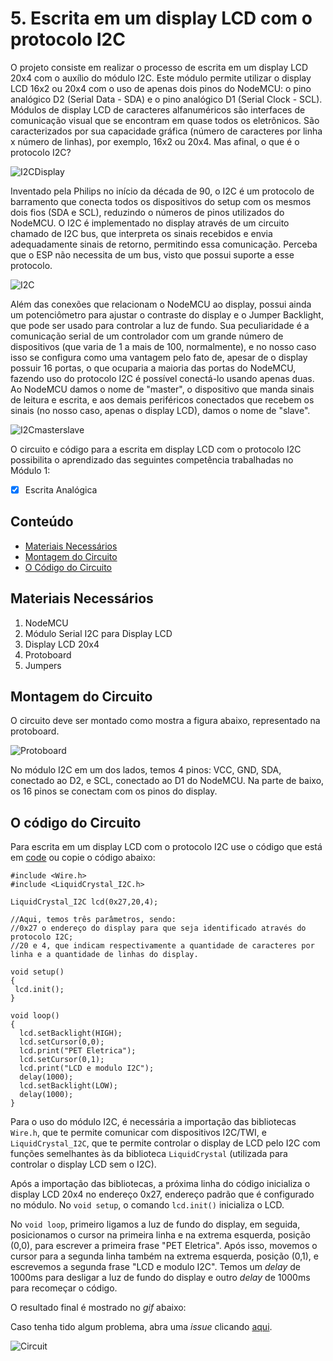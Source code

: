 # 5. Escrita em um display LCD com o protocolo I2C

O projeto consiste em realizar o processo de escrita em um display LCD 20x4 com o auxílio do módulo I2C. Este módulo permite utilizar o display LCD 16x2 ou 20x4 com o uso de apenas dois pinos do NodeMCU: o pino analógico D2 (Serial Data - SDA) e o pino analógico D1 (Serial Clock - SCL). Módulos de display LCD de caracteres alfanuméricos são interfaces de comunicação visual que se encontram em quase todos os eletrônicos. São caracterizados por sua capacidade gráfica (número de caracteres por linha x número de linhas), por exemplo, 16x2 ou 20x4. Mas afinal, o que é o protocolo I2C?

![I2CDisplay](https://user-images.githubusercontent.com/84883028/135614314-6532be82-aa7f-4bb7-9cb8-0d39fac929e2.png)


Inventado pela Philips no início da década de 90, o I2C é um protocolo de barramento que conecta todos os dispositivos do setup com os mesmos dois fios (SDA e SCL), reduzindo o números de pinos utilizados do NodeMCU. O I2C é implementado no display através de um circuito chamado de I2C bus, que interpreta os sinais recebidos e envia adequadamente sinais de retorno, permitindo essa comunicação. Perceba que o ESP não necessita de um bus, visto que possui suporte a esse protocolo.

![I2C](assets/I2C.png)

Além das conexões que relacionam o NodeMCU ao display, possui ainda um potenciômetro para ajustar o contraste do display e o Jumper Backlight, que pode ser usado para controlar a luz de fundo. Sua peculiaridade é a comunicação serial de um controlador com um grande número de dispositivos (que varia de 1 a mais de 100, normalmente), e no nosso caso isso se configura como uma vantagem pelo fato de, apesar de o display possuir 16 portas, o que ocuparia a maioria das portas do NodeMCU, fazendo uso do protocolo I2C é possível conectá-lo usando apenas duas. Ao NodeMCU damos o nome de "master", o dispositivo que manda sinais de leitura e escrita, e aos demais periféricos conectados que recebem os sinais (no nosso caso, apenas o display LCD), damos o nome de "slave".

![I2Cmasterslave](https://user-images.githubusercontent.com/84883028/135614138-7ac6d134-1cff-47d1-acac-33c8218a618b.png)

O circuito e código para a escrita em display LCD com o protocolo I2C possibilita o aprendizado das seguintes competência trabalhadas no Módulo 1:

- [x] Escrita Analógica

## Conteúdo
- [Materiais Necessários](#materiais-necessários)
- [Montagem do Circuito](#montagem-do-circuito)
- [O Código do Circuito](#o-c&oacute;digo-do-circuito)

## Materiais Necessários
1. NodeMCU
2. Módulo Serial I2C para Display LCD
3. Display LCD 20x4
4. Protoboard
5. Jumpers

## Montagem do Circuito
O circuito deve ser montado como mostra a figura abaixo, representado na protoboard. 

![Protoboard](assets/circuito.PNG)

No módulo I2C em um dos lados, temos 4 pinos: VCC, GND, SDA, conectado ao D2, e SCL, conectado ao D1 do NodeMCU. Na parte de baixo, os 16 pinos se conectam com os pinos do display.

## O código do Circuito

Para escrita em um display LCD com o protocolo I2C use o código que está em [code](code/code1.ino) ou copie o código abaixo:
 
```
#include <Wire.h>
#include <LiquidCrystal_I2C.h>

LiquidCrystal_I2C lcd(0x27,20,4);

//Aqui, temos três parâmetros, sendo:
//0x27 o endereço do display para que seja identificado através do protocolo I2C;
//20 e 4, que indicam respectivamente a quantidade de caracteres por linha e a quantidade de linhas do display.

void setup()
{
 lcd.init();
}
 
void loop()
{
  lcd.setBacklight(HIGH);
  lcd.setCursor(0,0);
  lcd.print("PET Eletrica");
  lcd.setCursor(0,1);
  lcd.print("LCD e modulo I2C");
  delay(1000);
  lcd.setBacklight(LOW);
  delay(1000);
}  
```

Para o uso do módulo I2C, é necessária a importação das bibliotecas ``Wire.h``, que te permite comunicar com dispositivos I2C/TWI, e ``LiquidCrystal_I2C``, que te permite controlar o display de LCD pelo I2C com funções semelhantes às da biblioteca ``LiquidCrystal`` (utilizada para controlar o display LCD sem o I2C).

Após a importação das bibliotecas, a próxima linha do código inicializa o display LCD 20x4 no endereço 0x27, endereço padrão que é configurado no módulo. No ``void setup``, o comando ``lcd.init()`` inicializa o LCD.

No ``void loop``, primeiro ligamos a luz de fundo do display, em seguida, posicionamos o cursor na primeira linha e na extrema esquerda, posição (0,0), para escrever a primeira frase "PET Eletrica". Após isso, movemos o cursor para a segunda linha também na extrema esquerda, posição (0,1), e escrevemos a segunda frase "LCD e modulo I2C". Temos um *delay* de 1000ms para desligar a luz de fundo do display e outro *delay* de 1000ms para recomeçar o código.

O resultado final é mostrado no *gif* abaixo:

Caso tenha tido algum problema, abra uma *issue* clicando [aqui](https://github.com/PETEletricaUFBA/IoT/issues/new).

![Circuit](assets/circuit.gif)
